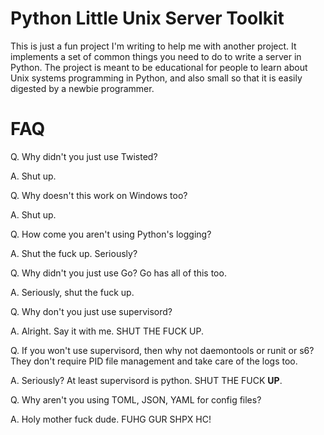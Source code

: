 Python Little Unix Server Toolkit
===========

This is just a fun project I'm writing to help me with another project.  It implements a 
set of common things you need to do to write a server in Python.  The project is meant
to be educational for people to learn about Unix systems programming in Python, and also
small so that it is easily digested by a newbie programmer.

FAQ
===

Q. Why didn't you just use Twisted?

A. Shut up.

Q. Why doesn't this work on Windows too?

A. Shut up.

Q. How come you aren't using Python's logging?

A. Shut the fuck up. Seriously?

Q. Why didn't you just use Go? Go has all of this too.

A. Seriously, shut the fuck up.

Q. Why don't you just use supervisord?

A. Alright. Say it with me. SHUT THE FUCK UP.

Q. If you won't use supervisord, then why not daemontools or runit or
s6? They don't require PID file management and take care of the logs
too.

A. Seriously? At least supervisord is python. SHUT THE FUCK **UP**.

Q. Why aren't you using TOML, JSON, YAML for config files?

A. Holy mother fuck dude. FUHG GUR SHPX HC!

